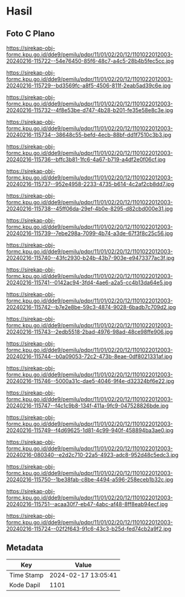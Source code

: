 # Hasil

## Foto C Plano

https://sirekap-obj-formc.kpu.go.id/dde9/pemilu/pdpr/11/01/02/20/12/1101022012003-20240216-115722--54e76450-85f6-48c7-a4c5-28b4b5fec5cc.jpg

https://sirekap-obj-formc.kpu.go.id/dde9/pemilu/pdpr/11/01/02/20/12/1101022012003-20240216-115729--bd3569fc-a8f5-4506-811f-2eab5ad39c6e.jpg

https://sirekap-obj-formc.kpu.go.id/dde9/pemilu/pdpr/11/01/02/20/12/1101022012003-20240216-115732--4f8e53be-d747-4b28-b201-fe35e58e8c3e.jpg

https://sirekap-obj-formc.kpu.go.id/dde9/pemilu/pdpr/11/01/02/20/12/1101022012003-20240216-115734--38648c55-befd-4ecb-88bf-dd1f7510c3b3.jpg

https://sirekap-obj-formc.kpu.go.id/dde9/pemilu/pdpr/11/01/02/20/12/1101022012003-20240216-115736--bffc3b81-1fc6-4a67-b719-a4df2e0f06cf.jpg

https://sirekap-obj-formc.kpu.go.id/dde9/pemilu/pdpr/11/01/02/20/12/1101022012003-20240216-115737--952e4958-2233-4735-b614-4c2af2cb8dd7.jpg

https://sirekap-obj-formc.kpu.go.id/dde9/pemilu/pdpr/11/01/02/20/12/1101022012003-20240216-115738--45ff06da-29ef-4b0e-8295-d82cbd000e31.jpg

https://sirekap-obj-formc.kpu.go.id/dde9/pemilu/pdpr/11/01/02/20/12/1101022012003-20240216-115739--7ebe298a-7099-4b74-a3de-67f3f8c25c56.jpg

https://sirekap-obj-formc.kpu.go.id/dde9/pemilu/pdpr/11/01/02/20/12/1101022012003-20240216-115740--43fc2930-b24b-43b7-903e-e9473377ac3f.jpg

https://sirekap-obj-formc.kpu.go.id/dde9/pemilu/pdpr/11/01/02/20/12/1101022012003-20240216-115741--0142ac94-3fd4-4ae6-a2a5-cc4b13da64e5.jpg

https://sirekap-obj-formc.kpu.go.id/dde9/pemilu/pdpr/11/01/02/20/12/1101022012003-20240216-115742--b7e2e8be-59c3-4874-9028-6badb7c709d2.jpg

https://sirekap-obj-formc.kpu.go.id/dde9/pemilu/pdpr/11/01/02/20/12/1101022012003-20240216-115743--2edb5518-2bad-4976-98ad-48ce98ffe906.jpg

https://sirekap-obj-formc.kpu.go.id/dde9/pemilu/pdpr/11/01/02/20/12/1101022012003-20240216-115744--b0a09053-72c2-473b-8eae-0df8021331af.jpg

https://sirekap-obj-formc.kpu.go.id/dde9/pemilu/pdpr/11/01/02/20/12/1101022012003-20240216-115746--5000a31c-dae5-4046-9f4e-d32324bf6e22.jpg

https://sirekap-obj-formc.kpu.go.id/dde9/pemilu/pdpr/11/01/02/20/12/1101022012003-20240216-115747--f4c1c9b8-134f-411a-9fc9-047528826bde.jpg

https://sirekap-obj-formc.kpu.go.id/dde9/pemilu/pdpr/11/01/02/20/12/1101022012003-20240216-115749--f4d69625-1d81-4c99-940f-458894ba3ae0.jpg

https://sirekap-obj-formc.kpu.go.id/dde9/pemilu/pdpr/11/01/02/20/12/1101022012003-20240216-080340--e2d2c710-22a5-4923-adc8-952d48c5edc3.jpg

https://sirekap-obj-formc.kpu.go.id/dde9/pemilu/pdpr/11/01/02/20/12/1101022012003-20240216-115750--1be38fab-c8be-4494-a596-258eceb1b32c.jpg

https://sirekap-obj-formc.kpu.go.id/dde9/pemilu/pdpr/11/01/02/20/12/1101022012003-20240216-115751--acaa30f7-eb47-4abc-af48-8ff8eab94ecf.jpg

https://sirekap-obj-formc.kpu.go.id/dde9/pemilu/pdpr/11/01/02/20/12/1101022012003-20240216-115724--02f2f643-91c6-43c3-b25d-fed74cb2a9f2.jpg


## Metadata

| Key        | Value               |
| ---------- | ------------------- |
| Time Stamp | 2024-02-17 13:05:41 |
| Kode Dapil | 1101                |



